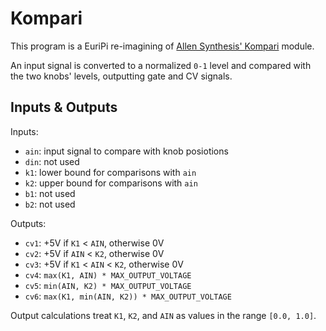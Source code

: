 # Kompari

This program is a EuriPi re-imagining of [Allen Synthesis' Kompari](https://www.allensynthesis.co.uk/modules/kompari.html)
module.

An input signal is converted to a normalized `0-1` level and compared with the two knobs' levels,
outputting gate and CV signals.

## Inputs & Outputs

Inputs:
- `ain`: input signal to compare with knob posiotions
- `din`: not used
- `k1`: lower bound for comparisons with `ain`
- `k2`: upper bound for comparisons with `ain`
- `b1`: not used
- `b2`: not used

Outputs:
- `cv1`: +5V if `K1` < `AIN`, otherwise 0V
- `cv2`: +5V if `AIN` < `K2`, otherwise 0V
- `cv3`: +5V if `K1` < `AIN` < `K2`, otherwise 0V
- `cv4`: `max(K1, AIN) * MAX_OUTPUT_VOLTAGE`
- `cv5`: `min(AIN, K2) * MAX_OUTPUT_VOLTAGE`
- `cv6`: `max(K1, min(AIN, K2)) * MAX_OUTPUT_VOLTAGE`

Output calculations treat `K1`, `K2`, and `AIN` as values in the range `[0.0, 1.0]`.
